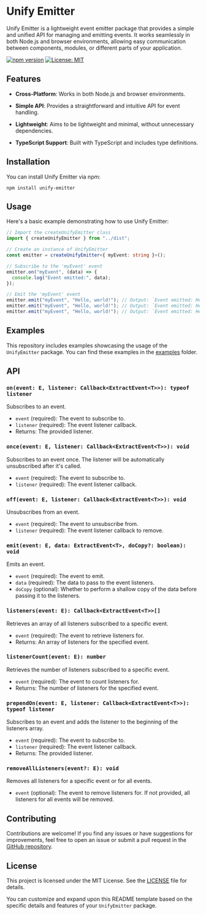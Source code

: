 # Unify Emitter

Unify Emitter is a lightweight event emitter package that provides a simple and unified API for managing and emitting events. It works seamlessly in both Node.js and browser environments, allowing easy communication between components, modules, or different parts of your application.

[![npm version](https://badge.fury.io/js/unify-emitter.svg)](https://www.npmjs.com/package/unify-emitter)
[![License: MIT](https://img.shields.io/badge/License-MIT-blue.svg)](https://opensource.org/licenses/MIT)

## Features

- **Cross-Platform**: Works in both Node.js and browser environments.
- **Simple API**: Provides a straightforward and intuitive API for event handling.

- **Lightweight**: Aims to be lightweight and minimal, without unnecessary dependencies.
- **TypeScript Support**: Built with TypeScript and includes type definitions.

## Installation

You can install Unify Emitter via npm:

```shell
npm install unify-emitter
```

## Usage

Here's a basic example demonstrating how to use Unify Emitter:

```typescript
// Import the createUnifyEmitter class
import { createUnifyEmitter } from "../dist";

// Create an instance of UnifyEmitter
const emitter = createUnifyEmitter<{ myEvent: string }>();

// Subscribe to the 'myEvent' event
emitter.on("myEvent", (data) => {
  console.log("Event emitted:", data);
});

// Emit the 'myEvent' event
emitter.emit("myEvent", "Hello, world!"); // Output: `Event emitted: Hello, world!`
emitter.emit("myEvent", "Hello, world!"); // Output: `Event emitted: Hello, world!`
emitter.emit("myEvent", "Hello, world!"); // Output: `Event emitted: Hello, world!`
```

## Examples

This repository includes examples showcasing the usage of the `UnifyEmitter` package. You can find these examples in the [examples](examples) folder.

## API

### `on(event: E, listener: Callback<ExtractEvent<T>>): typeof listener`

Subscribes to an event.

- `event` (required): The event to subscribe to.
- `listener` (required): The event listener callback.
- Returns: The provided listener.

### `once(event: E, listener: Callback<ExtractEvent<T>>): void`

Subscribes to an event once. The listener will be automatically unsubscribed after it's called.

- `event` (required): The event to subscribe to.
- `listener` (required): The event listener callback.

### `off(event: E, listener: Callback<ExtractEvent<T>>): void`

Unsubscribes from an event.

- `event` (required): The event to unsubscribe from.
- `listener` (required): The event listener callback to remove.

### `emit(event: E, data: ExtractEvent<T>, doCopy?: boolean): void`

Emits an event.

- `event` (required): The event to emit.
- `data` (required): The data to pass to the event listeners.
- `doCopy` (optional): Whether to perform a shallow copy of the data before passing it to the listeners.

### `listeners(event: E): Callback<ExtractEvent<T>>[]`

Retrieves an array of all listeners subscribed to a specific event.

- `event` (required): The event to retrieve listeners for.
- Returns: An array of listeners for the specified event.

### `listenerCount(event: E): number`

Retrieves the number of listeners subscribed to a specific event.

- `event` (required): The event to count listeners for.
- Returns: The number of listeners for the specified event.

### `prependOn(event: E, listener: Callback<ExtractEvent<T>>): typeof listener`

Subscribes to an event and adds the listener to the beginning of the listeners array.

- `event` (required): The event to subscribe to.
- `listener` (required): The event listener callback.
- Returns: The provided listener.

### `removeAllListeners(event?: E): void`

Removes all listeners for a specific event or for all events.

- `event` (optional): The event to remove listeners for. If not provided, all listeners for all events will be removed.

## Contributing

Contributions are welcome! If you find any issues or have suggestions for improvements, feel free to open an issue or submit a pull request in the [GitHub repository](https://github.com/EyadRealHim/unify-emitter).

## License

This project is licensed under the MIT License. See the [LICENSE](LICENSE) file for details.

You can customize and expand upon this README template based on the specific details and features of your `UnifyEmitter` package.
